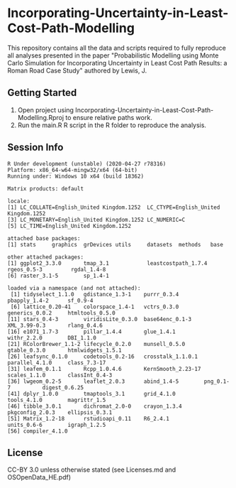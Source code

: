 # Incorporating-Uncertainty-in-Least-Cost-Path-Modelling

This repository contains all the data and scripts required to fully reproduce all analyses presented in the paper "Probabilistic Modelling using Monte Carlo Simulation for Incorporating Uncertainty in Least Cost Path Results: a Roman Road Case Study" authored by Lewis, J.

Getting Started
---------------

1. Open project using Incorporating-Uncertainty-in-Least-Cost-Path-Modelling.Rproj to ensure relative paths work.
2. Run the main.R R script in the R folder to reproduce the analysis.

Session Info
---------------

```
R Under development (unstable) (2020-04-27 r78316)
Platform: x86_64-w64-mingw32/x64 (64-bit)
Running under: Windows 10 x64 (build 18362)

Matrix products: default

locale:
[1] LC_COLLATE=English_United Kingdom.1252  LC_CTYPE=English_United Kingdom.1252   
[3] LC_MONETARY=English_United Kingdom.1252 LC_NUMERIC=C                           
[5] LC_TIME=English_United Kingdom.1252    

attached base packages:
[1] stats     graphics  grDevices utils     datasets  methods   base     

other attached packages:
[1] ggplot2_3.3.0       tmap_3.1            leastcostpath_1.7.4 rgeos_0.5-3         rgdal_1.4-8        
[6] raster_3.1-5        sp_1.4-1           

loaded via a namespace (and not attached):
 [1] tidyselect_1.1.0   gdistance_1.3-1    purrr_0.3.4        pbapply_1.4-2      sf_0.9-4          
 [6] lattice_0.20-41    colorspace_1.4-1   vctrs_0.3.0        generics_0.0.2     htmltools_0.5.0   
[11] stars_0.4-3        viridisLite_0.3.0  base64enc_0.1-3    XML_3.99-0.3       rlang_0.4.6       
[16] e1071_1.7-3        pillar_1.4.4       glue_1.4.1         withr_2.2.0        DBI_1.1.0         
[21] RColorBrewer_1.1-2 lifecycle_0.2.0    munsell_0.5.0      gtable_0.3.0       htmlwidgets_1.5.1 
[26] leafsync_0.1.0     codetools_0.2-16   crosstalk_1.1.0.1  parallel_4.1.0     class_7.3-17      
[31] leafem_0.1.1       Rcpp_1.0.4.6       KernSmooth_2.23-17 scales_1.1.0       classInt_0.4-3    
[36] lwgeom_0.2-5       leaflet_2.0.3      abind_1.4-5        png_0.1-7          digest_0.6.25     
[41] dplyr_1.0.0        tmaptools_3.1      grid_4.1.0         tools_4.1.0        magrittr_1.5      
[46] tibble_3.0.1       dichromat_2.0-0    crayon_1.3.4       pkgconfig_2.0.3    ellipsis_0.3.1    
[51] Matrix_1.2-18      rstudioapi_0.11    R6_2.4.1           units_0.6-6        igraph_1.2.5      
[56] compiler_4.1.0  
```

License
---------------
CC-BY 3.0 unless otherwise stated (see Licenses.md and OSOpenData_HE.pdf)

